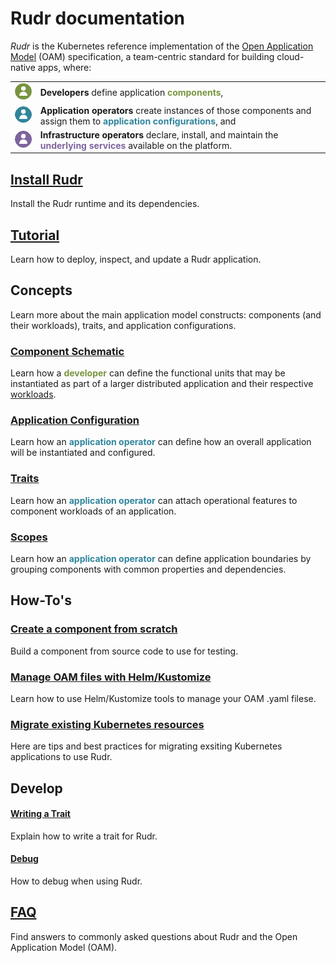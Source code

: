 # Rudr documentation

*Rudr* is the Kubernetes reference implementation of the [Open Application Model](https://github.com/oam-dev/spec) (OAM) specification, a team-centric standard for building cloud-native apps, where:

<html>
<table style="border:none;">
<tr>
<td><img src="./media/developer-role.png" /></td>
<td><b>Developers</b> define application <a href="#component-schematic" style="color:rgb(121, 149, 64);font-weight:bold;text-decoration:none">components</a>,</td>
</tr>
<tr>
<td><img src="./media/app-operator-role.png" /></td>
<td><b>Application operators</b> create instances of those components and assign them to <a href="#application-configuration" style="color:rgb(49, 133, 156);font-weight:bold;text-decoration:none">application configurations</a>, and</td>
</tr>
<tr>
<td><img src="./media/infra-operator-role.png" /></td>
<td><b>Infrastructure operators</b> declare, install, and maintain the <a href="#application-configuration" style="color:rgb(127, 101, 159);font-weight:bold;text-decoration:none">underlying services</a> available on the platform.</td>
</tr>
</table>
</html>



## [Install Rudr](./setup/install.md)
Install the Rudr runtime and its dependencies.

## [Tutorial](./tutorials/deploy_and_update.md)
Learn how to deploy, inspect, and update a Rudr application.

## Concepts
Learn more about the main application model constructs: components (and their workloads), traits, and application configurations.

### [Component Schematic](./concepts/component-schematic.md)

Learn how a <span style="color:rgb(121, 149, 64);font-weight:bold;">developer</span> can define the functional units that may be instantiated as part of a larger distributed application and their respective [workloads](./concepts/workloads.md).

### [Application Configuration](./concepts/application-configuration.md)

Learn how an <span style="color:rgb(49, 133, 156);font-weight:bold">application operator</span> can define how an overall application will be instantiated and configured.

### [Traits](./concepts/traits.md)

Learn how an <span style="color:rgb(49, 133, 156);font-weight:bold">application operator</span> can attach operational features to component workloads of an application.

### [Scopes](./concepts/scopes.md)
Learn how an <span style="color:rgb(49, 133, 156);font-weight:bold">application operator</span> can define application boundaries by grouping components with common properties and dependencies.

## How-To's

### [Create a component from scratch](how-to/create_component_from_scratch.md)

Build a component from source code to use for testing.

### [Manage OAM files with Helm/Kustomize](how-to/using_helm_kustomize_manage_oam.md)

Learn how to use Helm/Kustomize tools to manage your OAM .yaml filese.

### [Migrate existing Kubernetes resources](./how-to/migrating.md)

Here are tips and best practices for migrating exsiting Kubernetes applications to use Rudr.

## Develop

#### [Writing a Trait](./developer/writing_a_trait.md)

Explain how to write a trait for Rudr.

#### [Debug](./developer/debug.md)

How to debug when using Rudr.

## [FAQ](./faq.md)

Find answers to commonly asked questions about Rudr and the Open Application Model (OAM).
